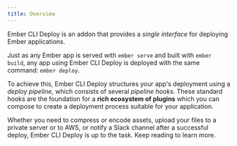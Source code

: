 ```yaml
---
title: Overview
---
```


Ember CLI Deploy is an addon that provides a *single interface* for deploying Ember applications.

Just as any Ember app is served with `ember serve` and built with `ember build`, any app using Ember CLI Deploy is deployed with the same command: `ember deploy`.

To achieve this, Ember CLI Deploy structures your app's deployment using a *deploy pipeline*, which consists of several *pipeline hooks*. These standard hooks are the foundation for a **rich ecosystem of plugins** which you can compose to create a deployment process suitable for your application.

Whether you need to compress or encode assets, upload your files to a private server or to AWS, or notify a Slack channel after a successful deploy, Ember CLI Deploy is up to the task. Keep reading to learn more.
